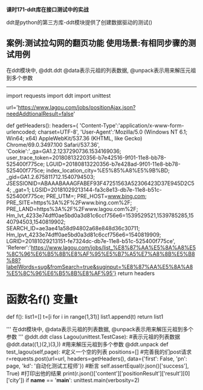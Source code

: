**课时171-ddt库在接口测试中的实战**

ddt是python的第三方库-ddt模块提供了创建数据驱动的测试()

案例:测试拉勾网的翻页功能
使用场景:有相同步骤的测试用例
-----------------------------------------------------------------

在ddt模块中,
@ddt.ddt
@data表示元祖的列表数据,
@unpack表示用来解压元祖到多个参数

------------------------------------------
import requests
import ddt
import unittest

url='https://www.lagou.com/jobs/positionAjax.json?needAddtionalResult=false'

def getHeaders():
	headers={
		'Content-Type':'application/x-www-form-urlencoded; charset=UTF-8',
		'User-Agent':'Mozilla/5.0 (Windows NT 6.1; Win64; x64) AppleWebKit/537.36 (KHTML, like Gecko) Chrome/69.0.3497.100 Safari/537.36',
		'Cookie':'_ga=GA1.2.1237290736.1534169036; user_trace_token=20180813220356-b7e42516-9f01-11e8-bb78-525400f775ce; LGUID=20180813220356-b7e428ad-9f01-11e8-bb78-525400f775ce; index_location_city=%E5%85%A8%E5%9B%BD; _gid=GA1.2.675811712.1540794503; JSESSIONID=ABAAABAAAGFABEF93F47251563A52306423D37E945D2C54; _gat=1; LGSID=20181029213144-fa3c8e13-db7e-11e8-b51c-525400f775ce; PRE_UTM=; PRE_HOST=www.bing.com; PRE_SITE=https%3A%2F%2Fwww.bing.com%2F; PRE_LAND=https%3A%2F%2Fwww.lagou.com%2F; Hm_lvt_4233e74dff0ae5bd0a3d81c6ccf756e6=1539529521,1539785285,1540794503,1540819902; SEARCH_ID=ae3ae41a58d94802a68e848d36c30711; Hm_lpvt_4233e74dff0ae5bd0a3d81c6ccf756e6=1540819909; LGRID=20181029213151-fe7324dc-db7e-11e8-b51c-525400f775ce',
		'Referer':'https://www.lagou.com/jobs/list_%E8%87%AA%E5%8A%A8%E5%8C%96%E6%B5%8B%E8%AF%95%E5%B7%A5%E7%A8%8B%E5%B8%88?labelWords=sug&fromSearch=true&suginput=%E8%87%AA%E5%8A%A8%E5%8C%96%E6%B5%8B%E8%AF%95'}
	return headers
# 函数名f()  变量t
def f():
	list1=[]
	t=[i for i in range(1,31)]
	list1.append(t)
	return list1

'''
在ddt模块中,
@data表示元祖的列表数据,
@unpack表示用来解压元祖到多个参数
'''
@ddt.ddt
class Lagou(unittest.TestCase):
	#表示元祖的列表数据
	@ddt.data((1,)(2,)(3,))
	#用来解压元祖到多个参数
	@ddt.unpack
	def test_lagou(self,page):
		#定义一个空的列表
		positions=[]
		#完善我的们post请求
		r=requests.post(url=url,
			headers=getHeaders(),
			data={'first': False, 'pn': page, 'kd': '自动化测试工程师'})
		#断言
		self.assertEqual(r.json()['success'], True)
		#打印出他的结果
		print(r.json()['content']['positionResult']['result'][0]['city'])
if __name__ == '__main__':
    unittest.main(verbosity=2)







